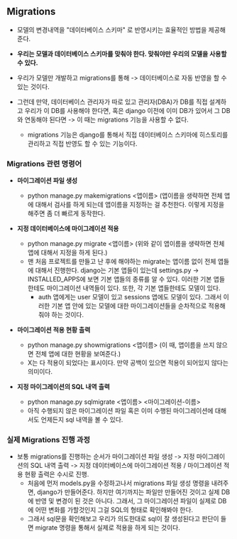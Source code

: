 ## Migrations
- 모델의 변경내역을 "데이터베이스 스키마" 로 반영시키는 효율적인 방법을 제공해준다. 
- **우리는 모델과 데이터베이스 스키마를 맞춰야 한다. 맞춰야만 우리의 모델을 사용할 수 있다.**
- 우리가 모델만 개발하고 migrations를 통해 -> 데이터베이스로 자동 반영을 할 수 있는 것이다.

- 그런데 만약, 데이터베이스 관리자가 따로 있고 관리자(DBA)가 DB를 직접 설계하고 우리가 이 DB를 사용해야 한다면, 혹은 django 이전에 이미 DB가 있어서 그 DB와 연동해야 된다면 -> 이 때는 migrations 기능을 사용할 수 없다.
  - migrations 기능은 django를 통해서 직접 데이터베이스 스키마에 히스토리를 관리하고 직접 반영도 할 수 있는 기능이다.


### Migrations 관련 명령어
- **마이그레이션 파일 생성**
  - python manage.py makemigrations <앱이름>   (앱이름을 생략하면 전체 앱에 대해서 검사를 하게 되는데 앱이름을 지정하는 걸 추천한다. 이렇게 지정을 해주면 좀 더 빠르게 동작한다.

- **지정 데이터베이스에 마이그레이션 적용**
  - python manage.py migrate <앱이름>   (위와 같이 앱이름을 생략하면 전체 앱에 대해서 지정을 하게 된다.)
  - 맨 처음 프로젝트를 만들고 난 후에 해야하는 migrate는 앱이름 없이 전체 앱들에 대해서 진행한다. django는 기본 앱들이 있는데 settings.py -> INSTALLED_APPS에 보면 기본 앱들의 종류를 알 수 있다. 이러한 기본 앱들한테도 마이그레이션 내역들이 있다. 
 또한, 각 기본 앱들한테도 모델이 있다.
     - auth 앱에게는 user 모델이 있고 sessions 앱에도 모델이 있다. 그래서 이러한 기본 앱 안에 있는 모델에 대한 마이그레이션들을 순차적으로 적용해줘야 하는 것이다.

- **마이그레이션 적용 현황 출력**
  - python manage.py showmigrations <앱이름>  (이 때, 앱이름을 쓰지 않으면 전체 앱에 대한 현황을 보여준다.)
  - X는 다 적용이 되었다는 표시이다. 만약 공백이 있으면 적용이 되어있지 않다는 의미이다.

- **지정 마이그레이션의 SQL 내역 출력**
  - python manage.py sqlmigrate <앱이름> <마이그레이션-이름>
  - 아직 수행되지 않은 마이그레이션 파일 혹은 이미 수행된 마이그레이션에 대해서도 언제든지 sql 내역을 볼 수 있다. 


### 실제 Migrations 진행 과정
- 보통 migrations를 진행하는 순서가 마이그레이션 파일 생성 -> 지정 마이그레이션의 SQL 내역 출력 -> 지정 데이터베이스에 마이그레이션 적용 / 마이그레이션 적용 현황 출력은 수시로 진행.
  - 처음에 먼저 models.py을 수정하고나서 migrations 파일 생성 명령을 내려주면, django가 만들어준다. 하지만 여기까지는 파일만 만들어진 것이고 실제 DB에 반영 및 변경이 된 것은 아니다. 그래서, 그 마이그레이션 파일이 실제로 DB에 어떤 변화를 가할것인지 그걸 SQL의 형태로 확인해봐야 한다.
  - 그래서 sql문을 확인해보고 우리가 의도한대로 sql이 잘 생성된다고 판단이 들면 migrate 명령을 통해서 실제로 적용을 하게 되는 것이다. 




     
     
